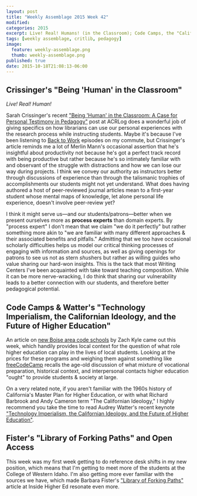 ```yaml
---
layout: post
title: "Weekly Assemblage 2015 Week 42"
modified:
categories: 2015
excerpt: Live! Real! Humans! (in the Classroom); Code Camps, the "Californian Ideology," & Higher Ed's Purpose; Open Access & "The Library of Forking Paths."  
tags: [weekly assemblage, critlib, pedagogy]
image:
  feature: weekly-assemblage.png
  thumb: weekly-assemblage.png
published: true
date: 2015-10-18T21:08:13-06:00
---
```

## Crissinger's "Being 'Human' in the Classroom"  

*Live! Real! Human!*  

Sarah Crissinger's recent ["Being 'Human' in the Classroom: A Case for Personal Testimony in Pedagogy"](http://acrlog.org/categories/first-year-academic-librarian-experience/) post at ACRLog does a wonderful job of giving specifics on how librarians can use our personal experiences with the research process while instructing students. Maybe it's because I've been listening to [Back to Work](http://5by5.tv/b2w/) episodes on my commute, but Crissinger's article reminds me a lot of Merlin Mann's occasional assertion that he's insightful about productivity not because he's got a perfect track record with being productive but rather because he's so intimately familiar with and observant of the struggle with distractions and how we can lose our way during projects. I think we convey our authority as instructors better through discussions of experience than through the talismanic trophies of accomplishments our students might not yet understand. What does having authored a host of peer-reviewed journal articles mean to a first-year student whose mental maps of knowledge, let alone personal life experience, doesn't involve peer-review yet?     

I think it might serve us—and our students/patrons—better when we present ourselves more as **process experts** than domain experts. By "process expert" I don't mean that we claim "we do it perfectly" but rather  something more akin to "we are familiar with many different approaches & their associated benefits and pitfalls." Admitting that we too have occasional scholarly difficulties helps us model our critical thinking processes of engaging with information and sources, as well as giving openings for patrons to see us not as stern <i>shush</i>ers but rather as willing guides who value sharing our hard-won insights. This is the tack that most Writing Centers I've been acquainted with take toward teaching composition. While it can be more nerve-wracking, I do think that sharing our vulnerability leads to a better connection with our students, and therefore better pedagogical potential.  

## Code Camps & Watter's "Technology Imperialism, the Californian Ideology, and the Future of Higher Education"  

An article on [new Boise area code schools](http://www.idahostatesman.com/2015/10/07/4023366/founders-of-boisecodeworks-say.html) by Zach Kyle came out this week, which handily provides local context for the question of what role higher education can play in the lives of local students. Looking at the prices for these programs and weighing them against something like [freeCodeCamp](http://freecodecamp.com) recalls the age-old discussion of what mixture of vocational preparation, historical context, and interpersonal contacts higher education "ought" to provide students & society at large.  

On a very related note, if you aren't familiar with the 1960s history of California's Master Plan for Higher Education, or with what Richard Barbrook and Andy Cameron term "The Californian Ideology," I highly recommend you take the time to read Audrey Watter's recent keynote ["Technology Imperialism, the Californian Ideology, and the Future of Higher Education"](http://hackeducation.com/2015/10/15/technoimperialism/).  

##  Fister's "Library of Forking Paths" and Open Access  

This week was my first week getting to do reference desk shifts in my new position, which means that I'm getting to meet more of the students at the College of Western Idaho. I'm also getting more ever familiar with the sources we have, which made Barbara Fister's ["Library of Forking Paths"](https://www.insidehighered.com/blogs/library-babel-fish/library-forking-paths) article at Inside Higher Ed resonate even more.  
  
